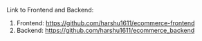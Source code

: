 Link to Frontend and Backend:
1. Frontend: https://github.com/harshu1611/ecommerce-frontend
2. Backend: https://github.com/harshu1611/ecommerce_backend

